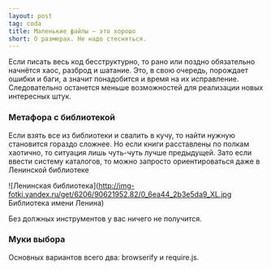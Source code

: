 ```yaml
---
layout: post
tag: coda
title: Маленькие файлы — это хорошо
short: О размерах. Не надо стесняться.
---
```

Если писать весь код бесструктурно, то рано или поздно обязательно начнётся хаос, разброд и шатание. Это, в свою очередь, порождает ошибки и баги, а значит понадобится и время на их исправление. Следовательно останется меньше возможностей для реализации новых интересных штук.

### Метафора с библиотекой
Если взять все из библиотеки и свалить в кучу, то найти нужную становится гораздо сложнее. Но если книги расставлены по полкам хаотично, то ситуация лишь чуть-чуть лучше предыдущей. Зато если ввести систему каталогов, то можно запросто ориентироваться даже в Ленинской библиотеке

![Ленинская библиотека](http://img-fotki.yandex.ru/get/6206/90621952.82/0_6ea44_2b3e5da9_XL.jpg Библиотека имени Ленина)

Без должных инструментов у вас ничего не получится.

### Муки выбора

Основных вариантов <span title="Оставьте свои унылые шутки для контактика">всего два</span>: browserify и require.js.